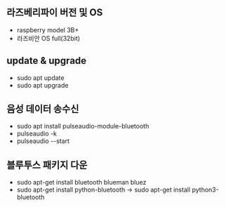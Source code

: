 ## 라즈베리파이 버전 및 OS
  - raspberry model 3B+ 
  - 라즈비안 OS full(32bit)

## update & upgrade
  - sudo apt update
  - sudo apt upgrade

## 음성 데이터 송수신
  - sudo apt install pulseaudio-module-bluetooth 
  - pulseaudio -k
  - pulseaudio --start

## 블루투스 패키지 다운
  - sudo apt-get install bluetooth blueman bluez
  - sudo apt-get install python-bluetooth  ->  sudo apt-get install python3-bluetooth
